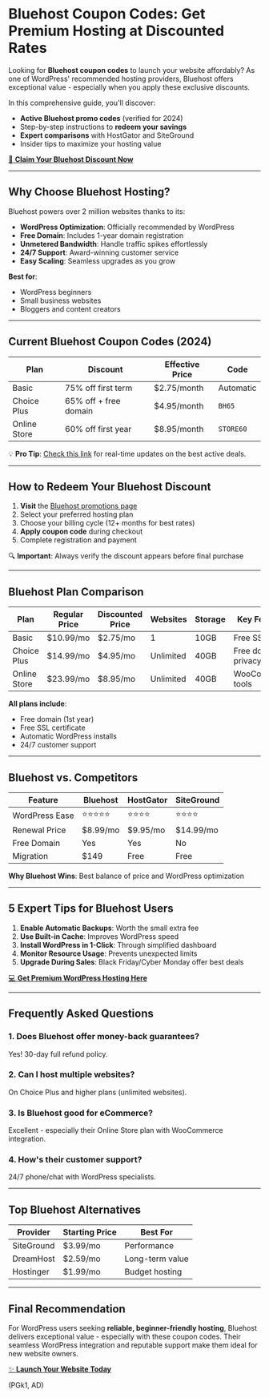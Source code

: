 # Bluehost Coupon Codes: Get Premium Hosting at Discounted Rates

Looking for **Bluehost coupon codes** to launch your website affordably? As one of WordPress' recommended hosting providers, Bluehost offers exceptional value - especially when you apply these exclusive discounts. 

In this comprehensive guide, you'll discover:
- **Active Bluehost promo codes** (verified for 2024)
- Step-by-step instructions to **redeem your savings**
- **Expert comparisons** with HostGator and SiteGround
- Insider tips to maximize your hosting value

[🚀 **Claim Your Bluehost Discount Now**](https://snipitx.com/bluehost-jy)

---

## Why Choose Bluehost Hosting?

Bluehost powers over 2 million websites thanks to its:

- **WordPress Optimization**: Officially recommended by WordPress
- **Free Domain**: Includes 1-year domain registration
- **Unmetered Bandwidth**: Handle traffic spikes effortlessly
- **24/7 Support**: Award-winning customer service
- **Easy Scaling**: Seamless upgrades as you grow

**Best for**:
- WordPress beginners
- Small business websites
- Bloggers and content creators

---

## Current Bluehost Coupon Codes (2024)

| **Plan**          | **Discount**          | **Effective Price** | Code         |
|-------------------|-----------------------|---------------------|--------------|
| Basic            | 75% off first term    | $2.75/month        | Automatic    |
| Choice Plus      | 65% off + free domain | $4.95/month        | `BH65`       |
| Online Store     | 60% off first year    | $8.95/month        | `STORE60`    |

💡 **Pro Tip**: [Check this link](https://snipitx.com/bluehost-jy) for real-time updates on the best active deals.

---

## How to Redeem Your Bluehost Discount

1. **Visit** the [Bluehost promotions page](https://snipitx.com/bluehost-jy)
2. Select your preferred hosting plan
3. Choose your billing cycle (12+ months for best rates)
4. **Apply coupon code** during checkout
5. Complete registration and payment

🔍 **Important**: Always verify the discount appears before final purchase

---

## Bluehost Plan Comparison

Plan          | Regular Price | Discounted Price | Websites | Storage  | Key Features
--------------|---------------|------------------|----------|----------|-------------
Basic        | $10.99/mo     | $2.75/mo         | 1        | 10GB     | Free SSL, CDN
Choice Plus  | $14.99/mo     | $4.95/mo         | Unlimited| 40GB     | Free domain privacy
Online Store| $23.99/mo     | $8.95/mo         | Unlimited| 40GB     | WooCommerce tools

**All plans include**:
- Free domain (1st year)
- Free SSL certificate
- Automatic WordPress installs
- 24/7 customer support

---

## Bluehost vs. Competitors

Feature        | Bluehost    | HostGator   | SiteGround
--------------|------------|-------------|-----------
WordPress Ease | ⭐⭐⭐⭐⭐ | ⭐⭐⭐⭐     | ⭐⭐⭐⭐
Renewal Price | $8.99/mo   | $9.95/mo    | $14.99/mo
Free Domain   | Yes        | Yes         | No
Migration     | $149       | Free        | Free

**Why Bluehost Wins**: Best balance of price and WordPress optimization

---

## 5 Expert Tips for Bluehost Users

1. **Enable Automatic Backups**: Worth the small extra fee
2. **Use Built-in Cache**: Improves WordPress speed
3. **Install WordPress in 1-Click**: Through simplified dashboard
4. **Monitor Resource Usage**: Prevents unexpected limits
5. **Upgrade During Sales**: Black Friday/Cyber Monday offer best deals

[💻 **Get Premium WordPress Hosting Here**](https://snipitx.com/bluehost-jy)

---

## Frequently Asked Questions

### 1. Does Bluehost offer money-back guarantees?
Yes! 30-day full refund policy.

### 2. Can I host multiple websites?
On Choice Plus and higher plans (unlimited websites).

### 3. Is Bluehost good for eCommerce?
Excellent - especially their Online Store plan with WooCommerce integration.

### 4. How's their customer support?
24/7 phone/chat with WordPress specialists.

---

## Top Bluehost Alternatives

| Provider    | Starting Price | Best For
|-------------|---------------|---------
| SiteGround  | $3.99/mo      | Performance
| DreamHost   | $2.59/mo      | Long-term value
| Hostinger   | $1.99/mo      | Budget hosting

---

## Final Recommendation

For WordPress users seeking **reliable, beginner-friendly hosting**, Bluehost delivers exceptional value - especially with these coupon codes. Their seamless WordPress integration and reputable support make them ideal for new website owners.

[✨ **Launch Your Website Today**](https://snipitx.com/bluehost-jy)

(PGk1, AD)
